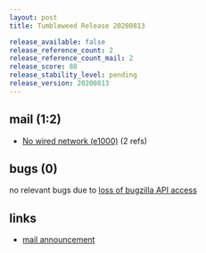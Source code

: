 ```yaml
---
layout: post
title: Tumbleweed Release 20200813

release_available: false
release_reference_count: 2
release_reference_count_mail: 2
release_score: 88
release_stability_level: pending
release_version: 20200813
---
```


## mail (1:2)

- [No wired network (e1000)](https://lists.opensuse.org/opensuse-factory/2020-08/msg00118.html) (2 refs)

## bugs (0)

<!--more-->

no relevant bugs due to [loss of bugzilla API access](https://bugzilla.opensuse.org/show_bug.cgi?id=1157722)



## links

- [mail announcement](https://lists.opensuse.org/opensuse-factory/2020-08/msg00117.html)
